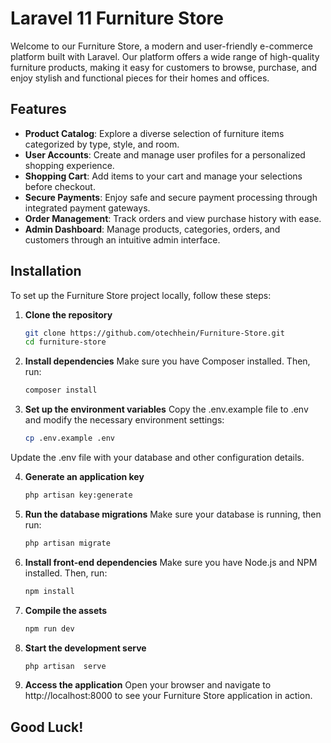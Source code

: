 # Laravel 11 Furniture Store

Welcome to our Furniture Store, a modern and user-friendly e-commerce platform built with Laravel. Our platform offers a wide range of high-quality furniture products, making it easy for customers to browse, purchase, and enjoy stylish and functional pieces for their homes and offices.

## Features

- **Product Catalog**: Explore a diverse selection of furniture items categorized by type, style, and room.
- **User Accounts**: Create and manage user profiles for a personalized shopping experience.
- **Shopping Cart**: Add items to your cart and manage your selections before checkout.
- **Secure Payments**: Enjoy safe and secure payment processing through integrated payment gateways.
- **Order Management**: Track orders and view purchase history with ease.
- **Admin Dashboard**: Manage products, categories, orders, and customers through an intuitive admin interface.

## Installation

To set up the Furniture Store project locally, follow these steps:

1. **Clone the repository**

   ```sh
   git clone https://github.com/otechhein/Furniture-Store.git
   cd furniture-store

2. **Install dependencies**
   Make sure you have Composer installed. Then, run:
    ```sh
    composer install

3. **Set up the environment variables**
   Copy the .env.example file to .env and modify the necessary environment settings:
   ```sh
   cp .env.example .env
   
Update the .env file with your database and other configuration details.

4. **Generate an application key**
   ```sh
   php artisan key:generate

5. **Run the database migrations**
   Make sure your database is running, then run:
   ```sh
   php artisan migrate

6. **Install front-end dependencies**
   Make sure you have Node.js and NPM installed. Then, run:
    ```sh
    npm install

7. **Compile the assets**
   ```sh
   npm run dev

8. **Start the development serve**
   ```sh
   php artisan  serve

9. **Access the application**
    Open your browser and navigate to http://localhost:8000 to see your Furniture Store application in action.

## Good Luck!


